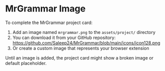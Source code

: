 # MrGrammar Image

To complete the MrGrammar project card:

1. Add an image named `mrgrammar.png` to the `assets/project/` directory
2. You can download it from your GitHub repository: https://github.com/Saleep24/MrGrammar/blob/main/icons/icon128.png
3. Or create a custom image that represents your browser extension

Until an image is added, the project card might show a broken image or default placeholder. 